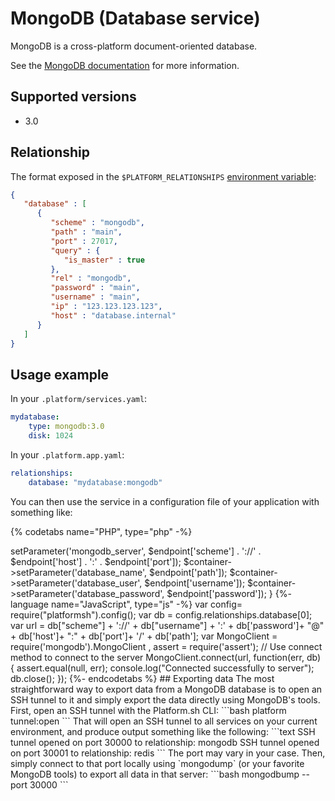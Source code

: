 # MongoDB (Database service)

MongoDB is a cross-platform document-oriented database.

See the [MongoDB documentation](https://docs.mongodb.com/manual/) for more information.

## Supported versions

* 3.0

## Relationship

The format exposed in the ``$PLATFORM_RELATIONSHIPS`` [environment variable](/development/variables.md#platformsh-provided-variables):

```json
{
   "database" : [
      {
         "scheme" : "mongodb",
         "path" : "main",
         "port" : 27017,
         "query" : {
            "is_master" : true
         },
         "rel" : "mongodb",
         "password" : "main",
         "username" : "main",
         "ip" : "123.123.123.123",
         "host" : "database.internal"
      }
   ]
}
```

## Usage example

In your `.platform/services.yaml`:

```yaml
mydatabase:
    type: mongodb:3.0
    disk: 1024
```

In your `.platform.app.yaml`:

```yaml
relationships:
    database: "mydatabase:mongodb"
```

You can then use the service in a configuration file of your application with something like:

{% codetabs name="PHP", type="php" -%}
<?php
$relationships = getenv('PLATFORM_RELATIONSHIPS');
if (!$relationships) {
  return;
}

$relationships = json_decode(base64_decode($relationships), TRUE);

foreach ($relationships['database'] as $endpoint) {
  if (empty($endpoint['query']['is_master'])) {
    continue;
  }
  $container->setParameter('mongodb_server', $endpoint['scheme'] . '://' . $endpoint['host'] . ':' . $endpoint['port']);
  $container->setParameter('database_name', $endpoint['path']);
  $container->setParameter('database_user', $endpoint['username']);
  $container->setParameter('database_password', $endpoint['password']);
}
{%- language name="JavaScript", type="js" -%}
var config= require("platformsh").config();
var db = config.relationships.database[0];
var url = db["scheme"] + '://' + db["username"] + ':' + db['password']+ "@" + db['host']+ ":" + db['port']+ '/' + db['path'];

var MongoClient = require('mongodb').MongoClient
  , assert = require('assert');

// Use connect method to connect to the server
MongoClient.connect(url, function(err, db) {
  assert.equal(null, err);
  console.log("Connected successfully to server");

  db.close();
});
{%- endcodetabs %}

## Exporting data

The most straightforward way to export data from a MongoDB database is to open an SSH tunnel to it and simply export the data directly using MongoDB's tools.  First, open an SSH tunnel with the Platform.sh CLI:

```bash
platform tunnel:open
```

That will open an SSH tunnel to all services on your current environment, and produce output something like the following:

```text
SSH tunnel opened on port 30000 to relationship: mongodb
SSH tunnel opened on port 30001 to relationship: redis
```

The port may vary in your case.  Then, simply connect to that port locally using `mongodump` (or your favorite MongoDB tools) to export all data in that server:

```bash
mongodbump --port 30000
```
